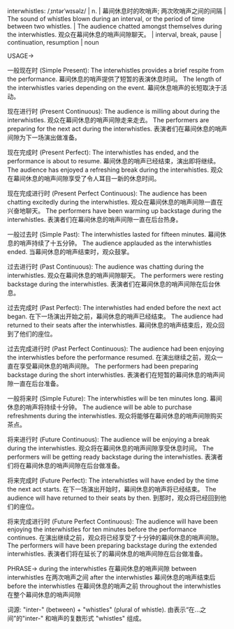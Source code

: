 interwhistles: /ˌɪntərˈwɪsəlz/
| n. | 幕间休息时的吹哨声; 两次吹哨声之间的间隔 | The sound of whistles blown during an interval, or the period of time between two whistles. | The audience chatted amongst themselves during the interwhistles.  观众在幕间休息的哨声间隙聊天。 | interval, break, pause | continuation, resumption | noun

USAGE->

一般现在时 (Simple Present):
The interwhistles provides a brief respite from the performance. 幕间休息的哨声提供了短暂的表演休息时间。
The length of the interwhistles varies depending on the event. 幕间休息哨声的长短取决于活动。


现在进行时 (Present Continuous):
The audience is milling about during the interwhistles.  观众在幕间休息的哨声间隙走来走去。
The performers are preparing for the next act during the interwhistles. 表演者们在幕间休息的哨声间隙为下一场演出做准备。


现在完成时 (Present Perfect):
The interwhistles has ended, and the performance is about to resume. 幕间休息的哨声已经结束，演出即将继续。
The audience has enjoyed a refreshing break during the interwhistles. 观众在幕间休息的哨声间隙享受了令人耳目一新的休息时间。


现在完成进行时 (Present Perfect Continuous):
The audience has been chatting excitedly during the interwhistles.  观众在幕间休息的哨声间隙一直在兴奋地聊天。
The performers have been warming up backstage during the interwhistles. 表演者们在幕间休息的哨声间隙一直在后台热身。


一般过去时 (Simple Past):
The interwhistles lasted for fifteen minutes. 幕间休息的哨声持续了十五分钟。
The audience applauded as the interwhistles ended. 当幕间休息的哨声结束时，观众鼓掌。


过去进行时 (Past Continuous):
The audience was chatting during the interwhistles. 观众在幕间休息的哨声间隙聊天。
The performers were resting backstage during the interwhistles.  表演者们在幕间休息的哨声间隙在后台休息。


过去完成时 (Past Perfect):
The interwhistles had ended before the next act began. 在下一场演出开始之前，幕间休息的哨声已经结束。
The audience had returned to their seats after the interwhistles. 幕间休息的哨声结束后，观众回到了他们的座位。


过去完成进行时 (Past Perfect Continuous):
The audience had been enjoying the interwhistles before the performance resumed. 在演出继续之前，观众一直在享受幕间休息的哨声间隙。
The performers had been preparing backstage during the short interwhistles.  表演者们在短暂的幕间休息的哨声间隙一直在后台准备。


一般将来时 (Simple Future):
The interwhistles will be ten minutes long. 幕间休息的哨声将持续十分钟。
The audience will be able to purchase refreshments during the interwhistles. 观众将能够在幕间休息的哨声间隙购买茶点。


将来进行时 (Future Continuous):
The audience will be enjoying a break during the interwhistles. 观众将在幕间休息的哨声间隙享受休息时间。
The performers will be getting ready backstage during the interwhistles. 表演者们将在幕间休息的哨声间隙在后台做准备。


将来完成时 (Future Perfect):
The interwhistles will have ended by the time the next act starts. 在下一场演出开始时，幕间休息的哨声将已经结束。
The audience will have returned to their seats by then. 到那时，观众将已经回到他们的座位。


将来完成进行时 (Future Perfect Continuous):
The audience will have been enjoying the interwhistles for ten minutes before the performance continues. 在演出继续之前，观众将已经享受了十分钟的幕间休息的哨声间隙。
The performers will have been preparing backstage during the extended interwhistles. 表演者们将在延长了的幕间休息的哨声间隙在后台做准备。


PHRASE->
during the interwhistles 在幕间休息的哨声间隙
between interwhistles 在两次哨声之间
after the interwhistles 幕间休息的哨声结束后
before the interwhistles 在幕间休息的哨声之前
throughout the interwhistles  在整个幕间休息的哨声间隙


词源:  "inter-" (between) + "whistles" (plural of whistle).  由表示“在...之间”的"inter-" 和哨声的复数形式 "whistles" 组成。
